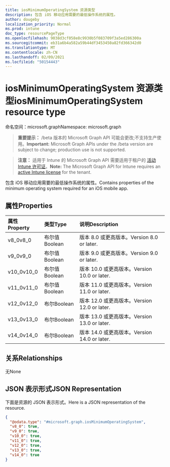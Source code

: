 ```yaml
---
title: iosMinimumOperatingSystem 资源类型
description: 包含 iOS 移动应用需要的最低操作系统的属性。
author: dougeby
localization_priority: Normal
ms.prod: intune
doc_type: resourcePageType
ms.openlocfilehash: 9038d3cf058e8c9930b5f083709f3a5ed286300a
ms.sourcegitcommit: eb31a6b4a582a59b44df3453450a82fd366342d0
ms.translationtype: MT
ms.contentlocale: zh-CN
ms.lasthandoff: 02/09/2021
ms.locfileid: "50154443"
---
```

# <a name="iosminimumoperatingsystem-resource-type"></a><span data-ttu-id="e2dfa-103">iosMinimumOperatingSystem 资源类型</span><span class="sxs-lookup"><span data-stu-id="e2dfa-103">iosMinimumOperatingSystem resource type</span></span>

<span data-ttu-id="e2dfa-104">命名空间：microsoft.graph</span><span class="sxs-lookup"><span data-stu-id="e2dfa-104">Namespace: microsoft.graph</span></span>

> <span data-ttu-id="e2dfa-105">**重要提示：** /beta 版本的 Microsoft Graph API 可能会更改;不支持生产使用。</span><span class="sxs-lookup"><span data-stu-id="e2dfa-105">**Important:** Microsoft Graph APIs under the /beta version are subject to change; production use is not supported.</span></span>

> <span data-ttu-id="e2dfa-106">**注意：** 适用于 Intune 的 Microsoft Graph API 需要适用于租户的 [活动 Intune 许可证](https://go.microsoft.com/fwlink/?linkid=839381)。</span><span class="sxs-lookup"><span data-stu-id="e2dfa-106">**Note:** The Microsoft Graph API for Intune requires an [active Intune license](https://go.microsoft.com/fwlink/?linkid=839381) for the tenant.</span></span>

<span data-ttu-id="e2dfa-107">包含 iOS 移动应用需要的最低操作系统的属性。</span><span class="sxs-lookup"><span data-stu-id="e2dfa-107">Contains properties of the minimum operating system required for an iOS mobile app.</span></span>

## <a name="properties"></a><span data-ttu-id="e2dfa-108">属性</span><span class="sxs-lookup"><span data-stu-id="e2dfa-108">Properties</span></span>
|<span data-ttu-id="e2dfa-109">属性</span><span class="sxs-lookup"><span data-stu-id="e2dfa-109">Property</span></span>|<span data-ttu-id="e2dfa-110">类型</span><span class="sxs-lookup"><span data-stu-id="e2dfa-110">Type</span></span>|<span data-ttu-id="e2dfa-111">说明</span><span class="sxs-lookup"><span data-stu-id="e2dfa-111">Description</span></span>|
|:---|:---|:---|
|<span data-ttu-id="e2dfa-112">v8_0</span><span class="sxs-lookup"><span data-stu-id="e2dfa-112">v8_0</span></span>|<span data-ttu-id="e2dfa-113">布尔值</span><span class="sxs-lookup"><span data-stu-id="e2dfa-113">Boolean</span></span>|<span data-ttu-id="e2dfa-114">版本 8.0 或更高版本。</span><span class="sxs-lookup"><span data-stu-id="e2dfa-114">Version 8.0 or later.</span></span>|
|<span data-ttu-id="e2dfa-115">v9_0</span><span class="sxs-lookup"><span data-stu-id="e2dfa-115">v9_0</span></span>|<span data-ttu-id="e2dfa-116">布尔值</span><span class="sxs-lookup"><span data-stu-id="e2dfa-116">Boolean</span></span>|<span data-ttu-id="e2dfa-117">版本 9.0 或更高版本。</span><span class="sxs-lookup"><span data-stu-id="e2dfa-117">Version 9.0 or later.</span></span>|
|<span data-ttu-id="e2dfa-118">v10_0</span><span class="sxs-lookup"><span data-stu-id="e2dfa-118">v10_0</span></span>|<span data-ttu-id="e2dfa-119">布尔值</span><span class="sxs-lookup"><span data-stu-id="e2dfa-119">Boolean</span></span>|<span data-ttu-id="e2dfa-120">版本 10.0 或更高版本。</span><span class="sxs-lookup"><span data-stu-id="e2dfa-120">Version 10.0 or later.</span></span>|
|<span data-ttu-id="e2dfa-121">v11_0</span><span class="sxs-lookup"><span data-stu-id="e2dfa-121">v11_0</span></span>|<span data-ttu-id="e2dfa-122">布尔值</span><span class="sxs-lookup"><span data-stu-id="e2dfa-122">Boolean</span></span>|<span data-ttu-id="e2dfa-123">版本 11.0 或更高版本。</span><span class="sxs-lookup"><span data-stu-id="e2dfa-123">Version 11.0 or later.</span></span>|
|<span data-ttu-id="e2dfa-124">v12_0</span><span class="sxs-lookup"><span data-stu-id="e2dfa-124">v12_0</span></span>|<span data-ttu-id="e2dfa-125">布尔</span><span class="sxs-lookup"><span data-stu-id="e2dfa-125">Boolean</span></span>|<span data-ttu-id="e2dfa-126">版本 12.0 或更高版本。</span><span class="sxs-lookup"><span data-stu-id="e2dfa-126">Version 12.0 or later.</span></span>|
|<span data-ttu-id="e2dfa-127">v13_0</span><span class="sxs-lookup"><span data-stu-id="e2dfa-127">v13_0</span></span>|<span data-ttu-id="e2dfa-128">布尔</span><span class="sxs-lookup"><span data-stu-id="e2dfa-128">Boolean</span></span>|<span data-ttu-id="e2dfa-129">版本 13.0 或更高版本。</span><span class="sxs-lookup"><span data-stu-id="e2dfa-129">Version 13.0 or later.</span></span>|
|<span data-ttu-id="e2dfa-130">v14_0</span><span class="sxs-lookup"><span data-stu-id="e2dfa-130">v14_0</span></span>|<span data-ttu-id="e2dfa-131">布尔</span><span class="sxs-lookup"><span data-stu-id="e2dfa-131">Boolean</span></span>|<span data-ttu-id="e2dfa-132">版本 14.0 或更高版本。</span><span class="sxs-lookup"><span data-stu-id="e2dfa-132">Version 14.0 or later.</span></span>|

## <a name="relationships"></a><span data-ttu-id="e2dfa-133">关系</span><span class="sxs-lookup"><span data-stu-id="e2dfa-133">Relationships</span></span>
<span data-ttu-id="e2dfa-134">无</span><span class="sxs-lookup"><span data-stu-id="e2dfa-134">None</span></span>

## <a name="json-representation"></a><span data-ttu-id="e2dfa-135">JSON 表示形式</span><span class="sxs-lookup"><span data-stu-id="e2dfa-135">JSON Representation</span></span>
<span data-ttu-id="e2dfa-136">下面是资源的 JSON 表示形式。</span><span class="sxs-lookup"><span data-stu-id="e2dfa-136">Here is a JSON representation of the resource.</span></span>
<!-- {
  "blockType": "resource",
  "@odata.type": "microsoft.graph.iosMinimumOperatingSystem"
}
-->
``` json
{
  "@odata.type": "#microsoft.graph.iosMinimumOperatingSystem",
  "v8_0": true,
  "v9_0": true,
  "v10_0": true,
  "v11_0": true,
  "v12_0": true,
  "v13_0": true,
  "v14_0": true
}
```




